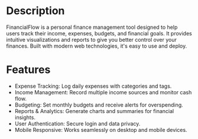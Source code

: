 # Description
FinancialFlow is a personal finance management tool designed to help users track their income, expenses, budgets, and financial goals. It provides intuitive visualizations and reports to give you better control over your finances. Built with modern web technologies, it's easy to use and deploy.

# Features
- Expense Tracking: Log daily expenses with categories and tags.
- Income Management: Record multiple income sources and monitor cash flow.
- Budgeting: Set monthly budgets and receive alerts for overspending.
- Reports & Analytics: Generate charts and summaries for financial insights.
- User Authentication: Secure login and data privacy.
- Mobile Responsive: Works seamlessly on desktop and mobile devices.
